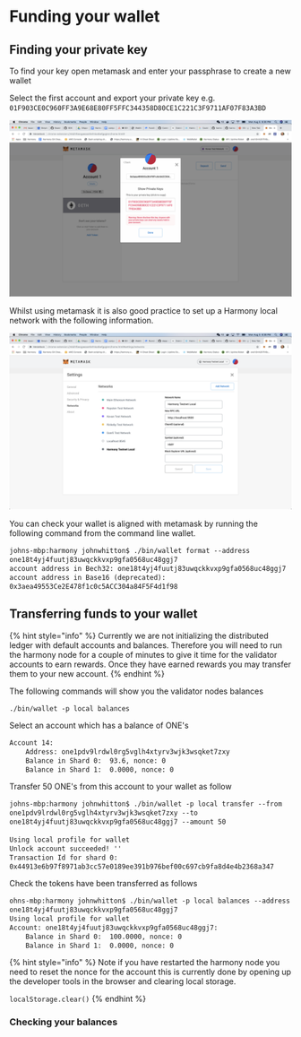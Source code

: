 # Funding your wallet

## Finding your private key

To find your key open metamask and enter your passphrase to create a new wallet

Select the first account and export your private key e.g. `01F903CE0C960FF3A9E68E80FF5FFC344358D80CE1C221C3F9711AF07F83A3BD`

![using metamask to obtain your private key](../../.gitbook/assets/screen-shot-2019-08-05-at-6.30.45-pm.png)

Whilst using metamask it is also good practice to set up a Harmony local network with the following information.

![Defining a Harmony Local Network](../../.gitbook/assets/screen-shot-2019-08-05-at-6.38.30-pm.png)

You can check your wallet is aligned with metamask by running the following command from the command line wallet.

```text
johns-mbp:harmony johnwhitton$ ./bin/wallet format --address one18t4yj4fuutj83uwqckkvxp9gfa0568uc48ggj7
account address in Bech32: one18t4yj4fuutj83uwqckkvxp9gfa0568uc48ggj7
account address in Base16 (deprecated): 0x3aea49553Ce2E478f1c0c5ACC304a84F5F4d1f98
```

## Transferring funds to your wallet

{% hint style="info" %}
Currently we are not initializing the distributed ledger with default accounts and balances. Therefore you will need to run the harmony node for a couple of minutes to give it time for the validator accounts to earn rewards. Once they have earned rewards you may transfer them to your new account.
{% endhint %}

The following commands will show you the validator nodes balances

```text
./bin/wallet -p local balances
```

Select an account which has a balance of ONE's

```text
Account 14:
    Address: one1pdv9lrdwl0rg5vglh4xtyrv3wjk3wsqket7zxy
    Balance in Shard 0:  93.6, nonce: 0
    Balance in Shard 1:  0.0000, nonce: 0
```

Transfer 50 ONE's from this account to your wallet as follow

```text
johns-mbp:harmony johnwhitton$ ./bin/wallet -p local transfer --from one1pdv9lrdwl0rg5vglh4xtyrv3wjk3wsqket7zxy --to one18t4yj4fuutj83uwqckkvxp9gfa0568uc48ggj7 --amount 50

Using local profile for wallet
Unlock account succeeded! ''
Transaction Id for shard 0: 0x44913e6b97f8971ab3cc57e0189ee391b976bef00c697cb9fa8d4e4b2368a347
```

Check the tokens have been transferred as follows

```text
ohns-mbp:harmony johnwhitton$ ./bin/wallet -p local balances --address one18t4yj4fuutj83uwqckkvxp9gfa0568uc48ggj7
Using local profile for wallet
Account: one18t4yj4fuutj83uwqckkvxp9gfa0568uc48ggj7:
    Balance in Shard 0:  100.0000, nonce: 0
    Balance in Shard 1:  0.0000, nonce: 0
```

{% hint style="info" %}
Note if you have restarted the harmony node you need to reset the nonce for the account this is currently done by opening up the developer tools in the browser and clearing local storage.

`localStorage.clear()`
{% endhint %}

### Checking your balances

